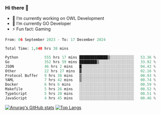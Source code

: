 ### Hi there 👋 

- 🔭 I’m currently working on OWL Development
- 🌱 I’m currently GO Developer
-  ⚡ Fun fact: Gaming
  
  <!--
- 👯 I’m looking to collaborate on ...
- 🤔 I’m looking for help with ...
- 💬 Ask me about ...
- 📫 How to reach me: ...
- 😄 Pronouns: ...
-->

<!--START_SECTION:waka-->

```python
From: 06 September 2023 - To: 17 December 2024

Total Time: 1,040 hrs 38 mins

Python            555 hrs 17 mins █████████████▒░░░░░░░░░░░   53.36 %
Go                352 hrs 59 mins ████████▒░░░░░░░░░░░░░░░░   33.92 %
JSON              46 hrs 2 mins   █░░░░░░░░░░░░░░░░░░░░░░░░   04.42 %
Other             22 hrs 27 mins  ▓░░░░░░░░░░░░░░░░░░░░░░░░   02.16 %
Protocol Buffer   9 hrs 38 mins   ▒░░░░░░░░░░░░░░░░░░░░░░░░   00.93 %
YAML              7 hrs 42 mins   ▒░░░░░░░░░░░░░░░░░░░░░░░░   00.74 %
Docker            6 hrs 6 mins    ░░░░░░░░░░░░░░░░░░░░░░░░░   00.59 %
Makefile          5 hrs 26 mins   ░░░░░░░░░░░░░░░░░░░░░░░░░   00.52 %
TypeScript        5 hrs 20 mins   ░░░░░░░░░░░░░░░░░░░░░░░░░   00.51 %
JavaScript        4 hrs 45 mins   ░░░░░░░░░░░░░░░░░░░░░░░░░   00.46 %
```

<!--END_SECTION:waka-->

[![Anurag's GitHub stats](https://github-readme-stats.vercel.app/api?username=aebalz&show_icons=true&theme=codeSTACKr)](https://github.com/anuraghazra/github-readme-stats)
[![Top Langs](https://github-readme-stats.vercel.app/api/top-langs/?username=aebalz&layout=compact&card_width=350&theme=codeSTACKr)](https://github.com/anuraghazra/github-readme-stats)
<!-- [![Readme Card](https://github-readme-stats.vercel.app/api/pin/?username=aebalz&repo=go-gin-gone&show_owner=true)](https://github.com/anuraghazra/github-readme-stats)-->
